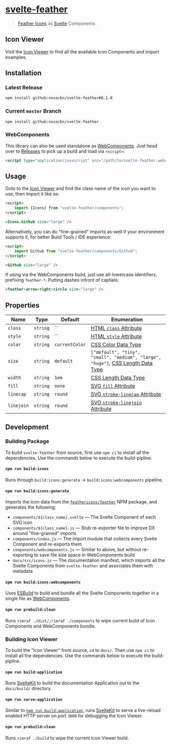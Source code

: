 # [svelte-feather](https://novacbn.github.io/svelte-feather)

> [Feather Icons](https://feathericons.com) as [Svelte](https://svelte.dev) Components

## Icon Viewer

Visit the [Icon Viewer](https://novacbn.github.io/svelte-feather) to find all the available Icon Components and import examples.

## Installation

### Latest Release

```sh
npm install github:novacbn/svelte-feather#0.1.0
```

### Current `master` Branch

```sh
npm install github:novacbn/svelte-feather
```

### WebComponents

This library can also be used standalone as [WebComponents](https://developer.mozilla.org/en-US/docs/Web/Web_Components). Just head over to [Releases](https://github.com/novacbn/svelte-feather/releases) to pick up a build and load via `<script>`:

```html
<script type="application/javascript" src="/path/to/svelte-feather.webcomponents.min.js"></script>
```

## Usage

Goto to the [Icon Viewer](https://novacbn.github.io/svelte-feather) and find the class name of the icon you want to use, then import it like so:

```html
<script>
    import {Icons} from "svelte-feather/components";
</script>

<Icons.Github size="large" />
```

Alternatively, you can do "fine-grained" imports as-well if your environment supports it, for better Build Tools / IDE experience:

```html
<script>
    import Github from "svelte-feather/components/Github";
</script>

<Github size="large" />
```

If using via the WebComponents build, just use all-lowercase identifiers, prefixing `feather-*`. Putting dashes infront of captials:

```html
<feather-arrow-right-circle size="large" />
```

## Properties

| Name       | Type     | Default                                                                                                  | Enumeration                                                                                                                                |
| ---------- | -------- | -------------------------------------------------------------------------------------------------------- | ------------------------------------------------------------------------------------------------------------------------------------------ |
| `class`    | `string` | `` | [HTML `class` Attribute](https://developer.mozilla.org/en-US/docs/Web/HTML/Global_attributes/class) |
| `style`    | `string` | `` | [HTML `style` Attribute](https://developer.mozilla.org/en-US/docs/Web/HTML/Global_attributes/style) |
| `color`    | `string` | `currentColor`                                                                                           | [CSS Color Data Type](https://developer.mozilla.org/en-US/docs/Web/CSS/color_value)                                                        |
| `size`     | `string` | `default`                                                                                                | `["default", "tiny", "small", "medium", "large", "huge"]`, [CSS Length Data Type](https://developer.mozilla.org/en-US/docs/Web/CSS/length) |
| `width`    | `string` | `1em`                                                                                                    | [CSS Length Data Type](https://developer.mozilla.org/en-US/docs/Web/CSS/length)                                                            |
| `fill`     | `string` | `none`                                                                                                   | [SVG `fill` Attribute](https://developer.mozilla.org/en-US/docs/Web/SVG/Attribute/fill)                                                    |
| `linecap`  | `string` | `round`                                                                                                  | [SVG `stroke-linecap` Attribute](https://developer.mozilla.org/en-US/docs/Web/SVG/Attribute/stroke-linecap)                                |
| `linejoin` | `string` | `round`                                                                                                  | [SVG `stroke-linejoin` Attribute](https://developer.mozilla.org/en-US/docs/Web/SVG/Attribute/stroke-linejoin)                              |

## Development

### Building Package

To build `svelte-feather` from source, first use `npm ci` to install all the dependencies. Use the commands below to execute the build-pipline.

#### `npm run build:icons`

Runs through `build:icons:generate` -> `build:icons:webcomponents` pipeline.

#### `npm run build:icons:generate`

Imports the icon data from the [`feathericons/feather`](https://github.com/feathericons/feather) NPM package, and generates the following:

-   `components/${class_name}.svelte` — The Svelte Component of each SVG icon
-   `components/${class_name}.js` — Stub re-exporter file to improve DX around "fine-grained" imports
-   `components/index.js` — The import module that collects every Svelte Component and re-exports them
-   `components/webcomponents.js` — Similar to above, but without re-exporting to save file size space in WebComponents build
-   `docs/src/icons.js` — The documentation manifest, which imports all the Svelte Components from `svelte-feather` and associates them with metadata

#### `npm run build:icons:webcomponents`

Uses [ESBuild](https://github.com/evanw/esbuild) to build and bundle all the Svelte Components together in a single file as [WebComponents](https://developer.mozilla.org/en-US/docs/Web/Web_Components).

#### `npm run prebuild:clean`

Runs `rimraf ./dist/;rimraf ./components` to wipe current build of Icon Components and WebComponents bundle.

### Building Icon Viewer

To build the "Icon Viewer" from source, `cd` to `docs/`. Then use `npm ci` to install all the dependencies. Use the commands below to execute the build-pipline.

#### `npm run build:application`

Runs [SvelteKit](https://kit.svelte.dev) to build the documentation Application out to the `docs/build/` directory.

#### `npm run serve:application`

Similar to [`npm run build:application`](#npm-run-buildapplication), runs [SvelteKit](https://kit.svelte.dev) to serve a live-reload enabled HTTP server on port `3000` for debugging the Icon Viewer.

#### `npm run prebuild:clean`

Runs `rimraf ./build` to wipe the current Icon Viewer build.
